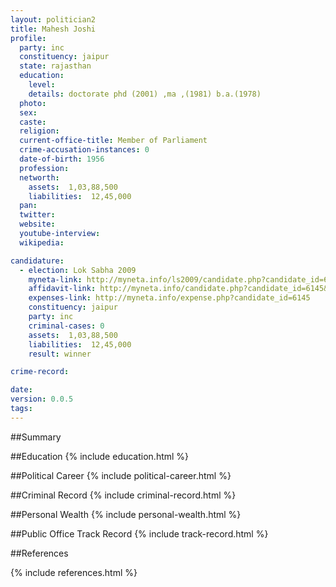 ```yaml
---
layout: politician2
title: Mahesh Joshi
profile: 
  party: inc
  constituency: jaipur
  state: rajasthan
  education: 
    level: 
    details: doctorate phd (2001) ,ma ,(1981) b.a.(1978)
  photo: 
  sex: 
  caste: 
  religion: 
  current-office-title: Member of Parliament
  crime-accusation-instances: 0
  date-of-birth: 1956
  profession: 
  networth: 
    assets:  1,03,88,500
    liabilities:  12,45,000
  pan: 
  twitter: 
  website: 
  youtube-interview: 
  wikipedia: 

candidature: 
  - election: Lok Sabha 2009
    myneta-link: http://myneta.info/ls2009/candidate.php?candidate_id=6145
    affidavit-link: http://myneta.info/candidate.php?candidate_id=6145&scan=original
    expenses-link: http://myneta.info/expense.php?candidate_id=6145
    constituency: jaipur 
    party: inc
    criminal-cases: 0
    assets:  1,03,88,500
    liabilities:  12,45,000
    result: winner 

crime-record: 

date: 
version: 0.0.5
tags: 
---
```

##Summary


##Education
{% include education.html %}


##Political Career
{% include political-career.html %}


##Criminal Record
{% include criminal-record.html %}


##Personal Wealth
{% include personal-wealth.html %}


##Public Office Track Record
{% include track-record.html %}


##References


{% include references.html %}